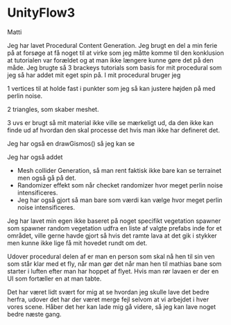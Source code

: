 # UnityFlow3

Matti


Jeg har lavet Procedural Content Generation.
Jeg brugt en del a min ferie på at forsøge at få noget til at virke som jeg måtte komme til den konklusion at tutorialen var forældet og at man ikke længere kunne gøre det på den måde.
Jeg brugte så 3 brackeys tutorials som basis for mit procedural som jeg så har addet mit eget spin på.
I mit procedural bruger jeg


1 vertices til at holde fast i punkter som jeg så kan justere højden på med perlin noise.


2 triangles, som skaber meshet.


3 uvs er brugt så mit material ikke ville se mærkeligt ud, da den ikke kan finde ud af hvordan den skal processe det hvis man ikke har defineret det.

Jeg har også en drawGismos() så jeg kan se 

Jeg har også addet 
- Mesh collider Generation, så man rent faktisk ikke bare kan se terrainet men også gå på det.
- Randomizer effekt som når checket randomizer hvor meget perlin noise intensificeres.
- Jeg har også gjort så man bare som værdi kan vælge hvor meget perlin noise intensificeres.

Jeg har lavet min egen ikke baseret på noget specifikt vegetation spawner som spawner random vegetation udfra en liste af valgte prefabs inde for et området, ville gerne havde gjort så hvis det ramte lava at det gik i stykker men kunne ikke lige få mit hovedet rundt om det.

Udover procedural delen af er man en person som skal nå hen til sin ven som står klar med et fly, når man gør det når man hen til mathias bane som starter i luften efter man har hoppet af flyet.
Hvis man rør lavaen er der en UI som fortæller en at man tabte.

Det har været lidt svært for mig at se hvordan jeg skulle lave det bedre herfra, udover det har der været merge fejl selvom at vi arbejdet i hver vores scene. Håber det her kan lade mig gå videre, så jeg kan lave noget bedre næste gang.
